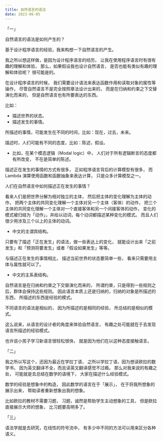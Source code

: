 ```yaml
---
title: 自然语言的语法
date: 2023-06-05
---
```


「一」

自然语言的语法是如何产生的？

基于设计程序语言的经验，我来构想一下自然语言的产生。

我之所以想这样做，是因为设计程序语言的经历，
让我在使用程序语言时有很有趣的理解和体验，
那么，如果假设我也设计自然语言，
是否也能有类似有趣的理解和体验呢？
很可能是的。

在设计程序语言的时候，
我们需要设计语法来表达函数作用和读取对象的属性等操作，
尽管自然语言不是完全按照章法设计出来的，
而是在归纳和约束之下交替演化而来的，
但是自然语言也有所要表达的东西。

比如：

- 描述世界的状态。
- 描述发生的事情。

所描述的事情，可能发生在不同的时间，比如：现在，过去，未来。

描述时，人们可能有不同的态度，比如：陈述，假设。

- 比如，在某个模态逻辑（Modal logic）中，
  人们对于所有逻辑断言的态度都有所改变，
  不在是简单的陈述。

描述正在发生的事情的方式有很多，
正如程序语言背后的计算模型有很多，
而 Lambda 演算使用函数和函数抽象来表达计算，
只是众多计算模型之一。

人们在自然语言中如何描述正在发生的事情？

看来人们是把世界分解为相对独立的主体，
然后把主体的变化理解为主体的动作，
把两个主体的共同变化理解一个主体对另一个主体（客体）的动作，
把三个主体的共同变化理解一个主体对一个直接客体和另一个间接客体的动作，
变化的模式被归结为「动作」，并给以动词，每个动词都描述某种变化的模式。
而且人们很少用涉及三个以上的主体的动词。

- 中文的主谓宾结构。

只要有了描述「正在发生」的语法，做一些表达上的变化，
就能设计出来「之前发生」和「预测将要发生」或者「假设如果发生」等等。

与描述正在发生的事情相比，
描述当前世界的状态要简单一些，
看来只需要用主体与属性就可以了。

- 中文的主系表结构。

自然语言是在归纳和约束之下交替演化而来的，
所谓约束，只是得到一些规则之后，群体会保持这些规则。
因此语言本质上还是归纳的，归纳的对象是所描述的东西，
所描述的东西是经验的模式。

不同语言的语法是相似的，
因为所描述的是相同的经验，
所总结的是相似的模式。

这么说来，从语言的设计者的角度来体验自然语言，
有趣之处可能就在于去发现语言所描述的经验模式。

也许说小孩子学习新语言很轻松很快，
就是因为他们在以这种态度接触语言。

「二」

我之所以写这个，还因为最近在学拉丁语，
之所以学拉丁语，因为想读欧拉的数学书，
因为英文翻译不全，而且读英文翻译感觉不过瘾。
那么对我来说的有趣之处，
可能就是去总结在数学的语境下，
大家在描述什么经验模式。

数学的经验是想象中的构造，
因此数学的语言在于「展示」，
在于将我所想象的展示出来，
帮助读者重新想象出我的想象。

比如欧拉的教材不需要习题，
习题，诚然是帮助学生主动想象的工具，
但是欧拉直接展示大师的想象，
比习题要高明多了。

「三」

语法学就是去研究，在线性的符号流中，
有多少中不同的方法可以用来区分各种语义。
